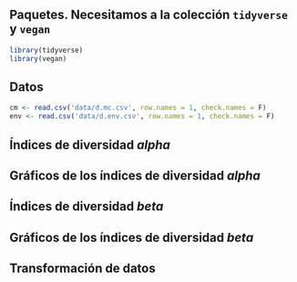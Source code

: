 
## Paquetes. Necesitamos a la colección `tidyverse` y `vegan`

``` r
library(tidyverse)
library(vegan)
```

## Datos

``` r
cm <- read.csv('data/d.mc.csv', row.names = 1, check.names = F)
env <- read.csv('data/d.env.csv', row.names = 1, check.names = F)
```

## Índices de diversidad *alpha*

## Gráficos de los índices de diversidad *alpha*

## Índices de diversidad *beta*

## Gráficos de los índices de diversidad *beta*

## Transformación de datos
